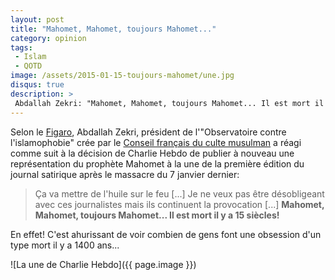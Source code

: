 ```yaml
---
layout: post
title: "Mahomet, Mahomet, toujours Mahomet..."
category: opinion
tags:
 - Islam
 - QOTD
image: /assets/2015-01-15-toujours-mahomet/une.jpg
disqus: true
description: >
 Abdallah Zekri: "Mahomet, Mahomet, toujours Mahomet... Il est mort il y a 15 siècles!"
---
```


Selon le [Figaro][1], Abdallah Zekri, président de l'"Observatoire contre l'islamophobie" crée par le
[Conseil français du culte musulman][2] a réagi comme suit à la décision de Charlie Hebdo de publier à nouveau une
représentation du prophète Mahomet à la une de la première édition du journal satirique après le massacre du 7 janvier
dernier:

> Ça va mettre de l'huile sur le feu [...] Je ne veux pas être désobligeant avec ces journalistes mais ils continuent
> la provocation [...] **Mahomet, Mahomet, toujours Mahomet... Il est mort il y a 15 siècles!**

En effet! C'est ahurissant de voir combien de gens font une obsession d'un type mort il y a 1400 ans...

![La une de Charlie Hebdo]({{ page.image }})

[1]: http://www.lefigaro.fr/actualite-france/2015/01/13/01016-20150113ARTFIG00115-la-representation-de-mahomet-a-la-une-de-charlie-hebdo-divise-les-musulmans.php
[2]: http://fr.wikipedia.org/wiki/Conseil_fran%C3%A7ais_du_culte_musulman
